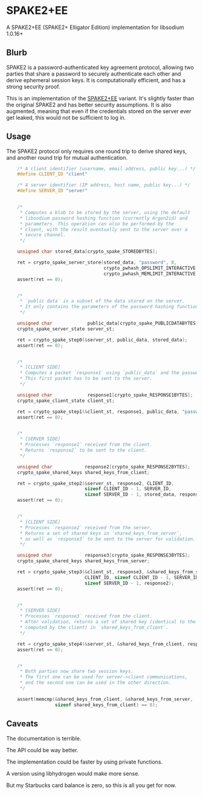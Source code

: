 # SPAKE2+EE

A SPAKE2+EE (SPAKE2+ Elligator Edition) implementation for libsodium 1.0.16+

## Blurb

SPAKE2 is a password-authenticated key agreement protocol, allowing two parties
that share a password to securely authenticate each other and derive ephemeral
session keys. It is computationally efficient, and has a strong security proof.

This is an implementation of the
[SPAKE2+EE](https://moderncrypto.org/mail-archive/curves/2015/000424.html)
variant. It's slightly faster than the original SPAKE2 and has better security
assumptions. It is also augmented, meaning that even if the credentials stored
on the server ever get leaked, this would not be sufficient to log in.

## Usage

The SPAKE2 protocol only requires one round trip to derive shared keys, and
another round trip for mutual authentication.

```c
    /* A client identifier (username, email address, public key...) */
    #define CLIENT_ID "client"

    /* A server identifier (IP address, host name, public key...) */
    #define SERVER_ID "server"


    /*
     * Computes a blob to be stored by the server, using the default
     * libsodium password hashing function (currently Argon2id) and
     * parameters. This operation can also be performed by the
     * client, with the result eventually sent to the server over a
     * secure channel.
     */

    unsigned char stored_data[crypto_spake_STOREDBYTES];

    ret = crypto_spake_server_store(stored_data, "password", 8,
                                    crypto_pwhash_OPSLIMIT_INTERACTIVE,
                                    crypto_pwhash_MEMLIMIT_INTERACTIVE);
    assert(ret == 0);


    /*
     * `public data` is a subset of the data stored on the server.
     * It only contains the parameters of the password hashing function.
     */

    unsigned char             public_data[crypto_spake_PUBLICDATABYTES];
    crypto_spake_server_state server_st;

    ret = crypto_spake_step0(&server_st, public_data, stored_data);
    assert(ret == 0);


    /*
     * [CLIENT SIDE]
     * Computes a packet `response1` using `public_data` and the password.
     * This first packet has to be sent to the server.
     */

    unsigned char             response1[crypto_spake_RESPONSE1BYTES];
    crypto_spake_client_state client_st;

    ret = crypto_spake_step1(&client_st, response1, public_data, "password", 8);
    assert(ret == 0);


    /*
     * [SERVER SIDE]
     * Processes `response1` received from the client.
     * Returns `response2` to be sent to the client.
     */

    unsigned char            response2[crypto_spake_RESPONSE2BYTES];
    crypto_spake_shared_keys shared_keys_from_client;

    ret = crypto_spake_step2(&server_st, response2, CLIENT_ID,
                             sizeof CLIENT_ID - 1, SERVER_ID,
                             sizeof SERVER_ID - 1, stored_data, response1);
    assert(ret == 0);


    /*
     * [CLIENT SIDE]
     * Processes `response2` received from the server.
     * Returns a set of shared keys in `shared_keys_from_server`,
     * as well as `response3` to be sent to the server for validation.
     */

    unsigned char            response3[crypto_spake_RESPONSE3BYTES];
    crypto_spake_shared_keys shared_keys_from_server;

    ret = crypto_spake_step3(&client_st, response3, &shared_keys_from_server,
                             CLIENT_ID, sizeof CLIENT_ID - 1, SERVER_ID,
                             sizeof SERVER_ID - 1, response2);
    assert(ret == 0);


    /*
     * [SERVER SIDE]
     * Processes `response3` received from the client.
     * After validation, returns a set of shared key (identical to the one
     * computed by the client) in `shared_keys_from_client`.
     */

    ret = crypto_spake_step4(&server_st, &shared_keys_from_client, response3);
    assert(ret == 0);


    /*
     * Both parties now share two session keys.
     * The first one can be used for server->client communications,
     * and the second one can be used in the other direction.
     */

    assert(memcmp(&shared_keys_from_client, &shared_keys_from_server,
                  sizeof shared_keys_from_client) == 0);
```

## Caveats

The documentation is terrible.

The API could be way better.

The implementation could be faster by using private functions.

A version using libhydrogen would make more sense.

But my Starbucks card balance is zero, so this is all you get for now.
